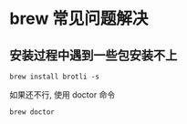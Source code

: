# brew 常见问题解决

## 安装过程中遇到一些包安装不上

``` shell
brew install brotli -s 
```

如果还不行, 使用 doctor 命令

``` shell
brew doctor
```
